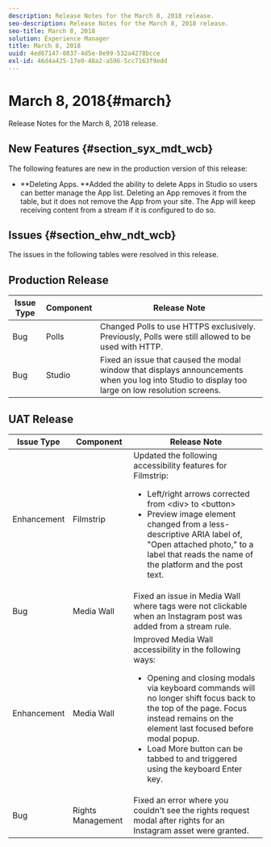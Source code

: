 ```yaml
---
description: Release Notes for the March 8, 2018 release.
seo-description: Release Notes for the March 8, 2018 release.
seo-title: March 8, 2018
solution: Experience Manager
title: March 8, 2018
uuid: 4ed67147-0837-4d5e-8e99-532a4278bcce
exl-id: 46d4a425-17e0-48a2-a596-5cc7163f9edd
---
```

# March 8, 2018{#march}

Release Notes for the March 8, 2018 release.

## New Features {#section_syx_mdt_wcb}

The following features are new in the production version of this release:

* **Deleting Apps. **Added the ability to delete Apps in Studio so users can better manage the App list. Deleting an App removes it from the table, but it does not remove the App from your site. The App will keep receiving content from a stream if it is configured to do so.

## Issues {#section_ehw_ndt_wcb}

The issues in the following tables were resolved in this release.

## Production Release

|  **Issue Type** | **Component** | **Release Note** |
|---|---|---|
|  Bug | Polls | Changed Polls to use HTTPS exclusively. Previously, Polls were still allowed to be used with HTTP.  |
|  Bug | Studio | Fixed an issue that caused the modal window that displays announcements when you log into Studio to display too large on low resolution screens. |

## UAT Release

|Issue Type|Component|Release Note|
|--- |--- |--- |
|Enhancement|Filmstrip|Updated the following accessibility features for Filmstrip: <br><ul><li>Left/right arrows corrected from &lt;div&gt; to &lt;button&gt; </li><li>Preview image element changed from a less-descriptive ARIA label of, "Open attached photo," to a label that reads the name of the platform and the post text.</li></ul>|
|Bug|Media Wall|Fixed an issue in Media Wall where tags were not clickable when an Instagram post was added from a stream rule.|
|Enhancement|Media Wall|Improved Media Wall accessibility in the following ways: <br><ul><li>Opening and closing modals via keyboard commands will no longer shift focus back to the top of the page. Focus instead remains on the element last focused before modal popup.</li><li>Load More button can be tabbed to and triggered using the keyboard Enter key.</li></ul>|
|Bug|Rights Management|Fixed an error where you couldn't see the rights request modal after rights for an Instagram asset were granted.|
